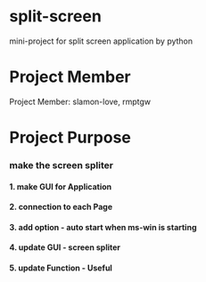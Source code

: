 # split-screen
mini-project for split screen application by python

# Project Member
Project Member: slamon-love, rmptgw

# Project Purpose
### make the screen spliter 
#### 1. make GUI for Application
#### 2. connection to each Page
#### 3. add option - auto start when ms-win is starting
#### 4. update GUI - screen spliter
#### 5. update Function - Useful
